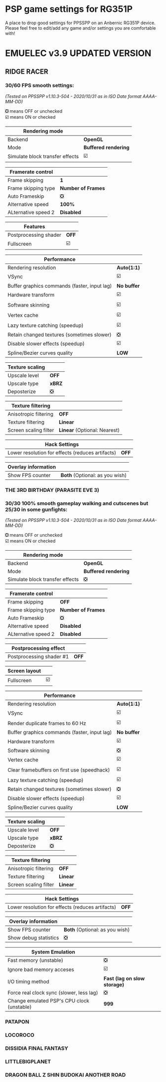 # PSP game settings for RG351P
A place to drop good settings for PPSSPP on an Anbernic RG351P device.
Please feel free to edit/add any game and/or settings you are comfortable with!

# EMUELEC v3.9 UPDATED VERSION

## RIDGE RACER
### 30/60 FPS smooth settings:  
*(Tested on PPSSPP v1.10.3-504 - 2020/10/31 as in ISO Date format AAAA-MM-DD)*  

❎ means OFF or unchecked  
☑️ means ON or checked

Rendering mode |  
------------ | -------------
Backend | **OpenGL**
Mode | **Buffered rendering** 
Simulate block transfer effects | ☑️

Framerate control |  
------------ | -------------
Frame skipping | **1**    
Frame skipping type | **Number of Frames**  
Auto Frameskip | ❎
Alternative speed | **100%**  
ALternative speed 2 | **Disabled**

Features |  
------------ | -------------
Postprocessing shader | **OFF**  
Fullscreen | ☑️ 

Performance |  
------------ | -------------
Rendering resolution | **Auto(1:1)**  
VSync | ☑️ 
Buffer graphics commands (faster, input lag) | **No buffer**  
Hardware transform | ☑️ 
Software skinning | ☑️ 
Vertex cache | ☑️ 
Lazy texture catching (speedup) | ☑️
Retain changed textures (sometimes slower) | ❎
Disable slower effects (speedup) | ☑️ 
Spline/Bezier curves quality | **LOW**  

Texture scaling |  
------------ | -------------
Upscale level | **OFF**  
Upscale type | **xBRZ**  
Deposterize | ❎

Texture filtering |  
------------ | -------------
Anisotropic filtering | **OFF**  
Texture filtering | **Linear**  
Screen scaling filter | **Linear** (Optional: Nearest)  

Hack Settings |  
------------ | -------------
Lower resolution for effects (reduces artifacts) | **OFF**  

Overlay information |  
------------ | -------------
Show FPS counter | **Both** (Optional: as you wish)


### THE 3RD BIRTHDAY (PARASITE EVE 3)
### 30/30 100% smooth gameplay walking and cutscenes but 25/30 in some gunfights:  
*(Tested on PPSSPP v1.10.3-504 - 2020/10/31 as in ISO Date format AAAA-MM-DD)*  

❎ means OFF or unchecked  
☑️ means ON or checked

Rendering mode |  
------------ | -------------
Backend | **OpenGL**
Mode | **Buffered rendering** 
Simulate block transfer effects | ❎

Framerate control |  
------------ | -------------
Frame skipping | **OFF**    
Frame skipping type | **Number of Frames**  
Auto Frameskip | ❎
Alternative speed | **Disabled** 
ALternative speed 2 | **Disabled**

Postprocessing effect |  
------------ | -------------
Postprocessing shader #1 | **OFF**

Screen layout |  
------------ | -------------
Fullscreen | ☑️ 

Performance |  
------------ | -------------
Rendering resolution | **Auto(1:1)**  
VSync | ☑️ 
Render duplicate frames to 60 Hz |  ☑️ 
Buffer graphics commands (faster, input lag) | **No buffer**  
Hardware transform | ☑️ 
Software skinning | ❎
Vertex cache | ☑️ 
Clear framebuffers on first use (speedhack) | ☑️ 
Lazy texture catching (speedup) | ☑️
Retain changed textures (sometimes slower) | ❎
Disable slower effects (speedup) | ☑️ 
Spline/Bezier curves quality | **LOW**  

Texture scaling |  
------------ | -------------
Upscale level | **OFF**  
Upscale type | **xBRZ**  
Deposterize | ❎

Texture filtering |  
------------ | -------------
Anisotropic filtering | **OFF**  
Texture filtering | **Linear**  
Screen scaling filter | **Linear**  

Hack Settings |  
------------ | -------------
Lower resolution for effects (reduces artifacts) | **OFF**  

Overlay information |  
------------ | -------------
Show FPS counter | **Both** (Optional: as you wish)
Show debug statistics | ❎

System Emulation |  
------------ | -------------
Fast memory (unstable) | ❎
Ignore bad memory acceses | ☑️
I/O timing method | **Fast (lag on slow storage)**
Force real clock sync (slower, less lag) | ❎
Change emulated PSP's CPU clock (unstable) | **999**


### PATAPON

### LOCOROCO

### DISSIDIA FINAL FANTASY

### LITTLEBIGPLANET

### DRAGON BALL Z SHIN BUDOKAI ANOTHER ROAD
